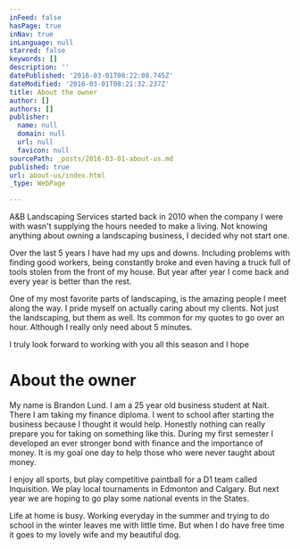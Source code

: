 ```yaml
---
inFeed: false
hasPage: true
inNav: true
inLanguage: null
starred: false
keywords: []
description: ''
datePublished: '2016-03-01T08:22:08.745Z'
dateModified: '2016-03-01T08:21:32.237Z'
title: About the owner
author: []
authors: []
publisher:
  name: null
  domain: null
  url: null
  favicon: null
sourcePath: _posts/2016-03-01-about-us.md
published: true
url: about-us/index.html
_type: WebPage

---
```

A&B Landscaping Services started back in 2010 when the company I were with wasn't supplying the hours needed to make a living. Not knowing anything about owning a landscaping business, I decided why not start one. 

Over the last 5 years I have had my ups and downs. Including problems with finding good workers, being constantly broke and even having a truck full of tools stolen from the front of my house. But year after year I come back and every year is better than the rest. 

One of my most favorite parts of landscaping, is the amazing people I meet along the way. I pride myself on actually caring about my clients. Not just the landscaping, but them as well. Its common for my quotes to go over an hour. Although I really only need about 5 minutes. 

I truly look forward to working with you all this season and I hope 

# About the owner

My name is Brandon Lund. I am a 25 year old business student at Nait. There I am taking my finance diploma. I went to school after starting the business because I thought it would help. Honestly nothing can really prepare you for taking on something like this. During my first semester I developed an ever stronger bond with finance and the importance of money. It is my goal one day to help those who were never taught about money. 

I enjoy all sports, but play competitive paintball for a D1 team called Inquisition. We play local tournaments in Edmonton and Calgary. But next year we are hoping to go play some national events in the States. 

Life at home is busy. Working everyday in the summer and trying to do school in the winter leaves me with little time. But when I do have free time it goes to my lovely wife and my beautiful dog.